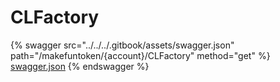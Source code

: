 # CLFactory

{% swagger src="../../../.gitbook/assets/swagger.json" path="/makefuntoken/{account}/CLFactory" method="get" %}
[swagger.json](../../../.gitbook/assets/swagger.json)
{% endswagger %}

